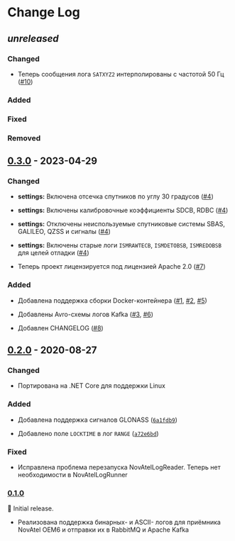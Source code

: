 # Change Log

## _unreleased_

### Changed

- Теперь сообщения лога `SATXYZ2` интерполированы с частотой 50 Гц
  ([#10](https://github.com/mixayloff-dimaaylov/NovAtelLogReader/pull/10))

### Added

### Fixed

### Removed

## [0.3.0] - 2023-04-29

### Changed

- **settings:** Включена отсечка спутников по углу 30 градусов
  ([#4](https://github.com/mixayloff-dimaaylov/NovAtelLogReader/pull/4))

- **settings:** Включены калибровочные коэффициенты SDCB, RDBC
  ([#4](https://github.com/mixayloff-dimaaylov/NovAtelLogReader/pull/4))

- **settings:** Отключены неиспользуемые спутниковые системы SBAS, GALILEO, QZSS
  и сигналы
  ([#4](https://github.com/mixayloff-dimaaylov/NovAtelLogReader/pull/4))

- **settings:** Включены старые логи `ISMRAWTECB`, `ISMDETOBSB`, `ISMREDOBSB`
  для целей отладки
  ([#4](https://github.com/mixayloff-dimaaylov/NovAtelLogReader/pull/4))

- Теперь проект лицензируется под лицензией Apache 2.0
  ([#7](https://github.com/mixayloff-dimaaylov/NovAtelLogReader/pull/7))

### Added

- Добавлена поддержка сборки Docker-контейнера
  ([#1](https://github.com/mixayloff-dimaaylov/NovAtelLogReader/pull/1),
  [#2](https://github.com/mixayloff-dimaaylov/NovAtelLogReader/pull/2),
  [#5](https://github.com/mixayloff-dimaaylov/NovAtelLogReader/pull/5))

- Добавлены Avro-схемы логов Kafka
  ([#3](https://github.com/mixayloff-dimaaylov/NovAtelLogReader/pull/3),
  [#6](https://github.com/mixayloff-dimaaylov/NovAtelLogReader/pull/6))

- Добавлен CHANGELOG
  ([#8](https://github.com/mixayloff-dimaaylov/NovAtelLogReader/pull/8))

## [0.2.0] - 2020-08-27

### Changed

- Портирована на .NET Core для поддержки Linux

### Added

- Добавлена поддержка сигналов GLONASS
  ([`6a1fdb9`](https://github.com/mixayloff-dimaaylov/NovAtelLogReader/commit/6a1fdb9))

- Добавлено поле `LOCKTIME` в лог `RANGE`
  ([`a72e6bd`](https://github.com/mixayloff-dimaaylov/NovAtelLogReader/commit/a72e6bd))

### Fixed

- Исправлена проблема перезапуска NovAtelLogReader. Теперь нет необходимости в
  NovAtelLogRunner

### [0.1.0]

:seedling: Initial release.

- Реализована поддержка бинарных- и ASCII- логов для приёмника NovAtel OEM6 и
  отправки их в RabbitMQ и Apache Kafka

[0.3.0]: https://github.com/mixayloff-dimaaylov/NovAtelLogReader/releases/tag/0.3.0
[0.2.0]: https://github.com/mixayloff-dimaaylov/NovAtelLogReader/releases/tag/0.2.0
[0.1.0]: https://github.com/mixayloff-dimaaylov/NovAtelLogReader/releases/tag/0.1.0
